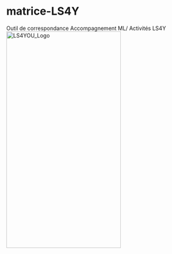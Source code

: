 # matrice-LS4Y
Outil de correspondance Accompagnement ML/ Activités LS4Y
<img width="300" height="566" alt="LS4YOU_Logo" src="https://github.com/user-attachments/assets/5430cf58-fd9b-49fe-b938-76fbbd6264fb" />

